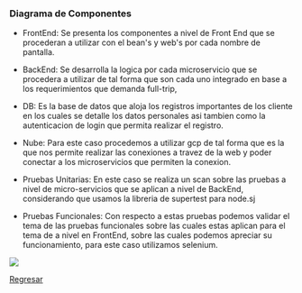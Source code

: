 ### Diagrama de Componentes
* FrontEnd:
  Se presenta los componentes a nivel de Front
  End que se procederan a utilizar con  el bean's y web's por cada nombre de pantalla.
* BackEnd:
  Se desarrolla la logica por cada microservicio que se procedera a utilizar de
  tal forma que son cada uno integrado en base a los requerimientos que demanda full-trip,
* DB: 
  Es la base de datos que aloja los registros
  importantes de los cliente en los cuales se
  detalle los datos personales asi tambien como la autenticacion de login que permita 
  realizar el registro.
* Nube:
  Para este caso procedemos a utilizar gcp de tal forma que es la que nos permite realizar
  las conexiones a travez de la web y poder 
  conectar a los microservicios que permiten la conexion.

* Pruebas Unitarias:
  En este caso se realiza un scan sobre las pruebas a nivel de micro-servicios que se aplican a nivel de BackEnd, considerando que usamos la libreria de supertest para node.sj

* Pruebas Funcionales:
  Con respecto a estas pruebas podemos validar el tema de las pruebas funcionales sobre las cuales estas aplican para el tema de a nivel en FrontEnd, sobre las cuales podemos apreciar su funcionamiento, para este caso utilizamos selenium.



![](https://i.imgur.com/AYzPtG1.png)

[Regresar](../README.md)